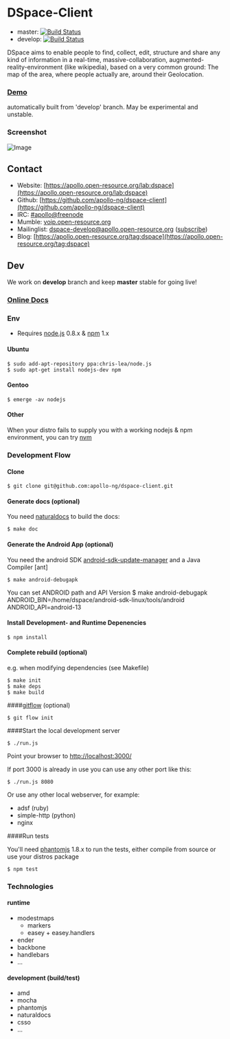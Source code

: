 # DSpace-Client

* master: [![Build Status](https://travis-ci.org/apollo-ng/dspace-client.png?branch=master)](https://travis-ci.org/apollo-ng/dspace-client)
* develop: [![Build Status](https://travis-ci.org/apollo-ng/dspace-client.png?branch=develop)](https://travis-ci.org/apollo-ng/dspace-client)

DSpace aims to enable people to find, collect, edit, structure and share any kind of information
in a real-time, massive-collaboration, augmented-reality-environment (like wikipedia),
based on a very common ground: The map of the area, where people actually are, around their Geolocation.

### [Demo](http://dspace-develop.open-resource.org/)
automatically built from 'develop' branch. May be experimental and unstable.

### Screenshot

![Image](https://apollo.open-resource.org/_media/lab:screenshot-dspace-develop.jpg)

## Contact

* Website: [https://apollo.open-resource.org/lab:dspace](https://apollo.open-resource.org/lab:dspace)
* Github: [https://github.com/apollo-ng/dspace-client](https://github.com/apollo-ng/dspace-client)
* IRC: [#apollo@freenode](http://webchat.freenode.net?channels=apollo)
* Mumble: [voip.open-resource.org](mumble://voip.open-resource.org)
* Mailinglist: [dspace-develop@apollo.open-resource.org](mailto://dspace-develop@apollo.open-resource.org) ([subscribe](mailto://dspace-develop-subscribe@apollo.open-resource.org))
* Blog: [https://apollo.open-resource.org/tag:dspace](https://apollo.open-resource.org/tag:dspace)

## Dev

We work on **develop** branch and keep **master** stable for going live!

### [Online Docs](http://dspace-develop.open-resource.org/doc/)

### Env

* Requires [node.js](http://nodejs.org/) 0.8.x & [npm](https://npmjs.org/) 1.x

#### Ubuntu

    $ sudo add-apt-repository ppa:chris-lea/node.js
    $ sudo apt-get install nodejs-dev npm

#### Gentoo

    $ emerge -av nodejs

#### Other

When your distro fails to supply you with a working nodejs & npm
environment, you can try [nvm](https://github.com/creationix/nvm)

### Development Flow

#### Clone

    $ git clone git@github.com:apollo-ng/dspace-client.git

#### Generate docs (optional)

You need [naturaldocs](http://naturaldocs.org/) to build the docs:

    $ make doc

#### Generate the Android App (optional)

You need the android SDK [android-sdk-update-manager](https://developer.android.com/sdk/index.html) and a Java Compiler [ant]

    $ make android-debugapk 

You can set ANDROID path and API Version
    $ make android-debugapk ANDROID_BIN=/home/dspace/android-sdk-linux/tools/android ANDROID_API=android-13

#### Install Development- and Runtime Depenencies

    $ npm install

#### Complete rebuild (optional)
e.g. when modifying dependencies
(see Makefile)

    $ make init
    $ make deps
    $ make build
    

####[gitflow](https://github.com/nvie/gitflow) (optional)

    $ git flow init

####Start the local development server

    $ ./run.js

Point your browser to [http://localhost:3000/](http://localhost:3000/)

If port 3000 is already in use you can use any other port like this:

    $ ./run.js 8080

Or use any other local webserver, for example:

* adsf (ruby)
* simple-http (python)
* nginx

####Run tests

You'll need [phantomjs](http://phantomjs.org/) 1.8.x to run the tests, either compile from source or use your distros package

    $ npm test

### Technologies

#### runtime
* modestmaps
  * markers
  * easey + easey.handlers
* ender
* backbone
* handlebars
* ...

#### development (build/test)
* amd
* mocha
* phantomjs
* naturaldocs
* csso
* ...
